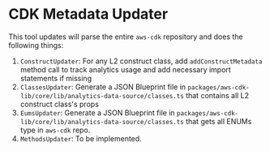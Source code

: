 # CDK Metadata Updater

This tool updates will parse the entire `aws-cdk` repository and does the following things:

1. `ConstructUpdater`: For any L2 construct class, add `addConstructMetadata` method call to track analytics usage and add necessary import statements if missing
2. `ClassesUpdater`: Generate a JSON Blueprint file in `packages/aws-cdk-lib/core/lib/analytics-data-source/classes.ts` that contains all L2 construct class's props
3. `EumsUpdater`: Generate a JSON Blueprint file in `packages/aws-cdk-lib/core/lib/analytics-data-source/classes.ts` that gets all ENUMs type in `aws-cdk` repo.
4. `MethodsUpdater`: To be implemented.
